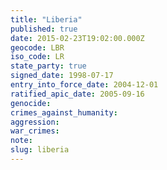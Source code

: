 ```yaml
---
title: "Liberia"
published: true
date: 2015-02-23T19:02:00.000Z
geocode: LBR
iso_code: LR
state_party: true
signed_date: 1998-07-17
entry_into_force_date: 2004-12-01
ratified_apic_date: 2005-09-16
genocide:
crimes_against_humanity:
aggression:
war_crimes:
note:
slug: liberia
---
```

